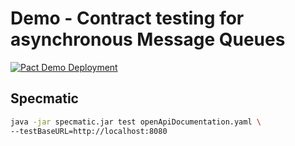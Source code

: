 # Demo - Contract testing for asynchronous Message Queues

[![Pact Demo Deployment](https://github.com/antonio-masotti/tech-talk_contract-testing_sqs-demo/actions/workflows/deploy.yml/badge.svg?branch=main)](https://github.com/antonio-masotti/tech-talk_contract-testing_sqs-demo/actions/workflows/deploy.yml)



## Specmatic

```bash 
java -jar specmatic.jar test openApiDocumentation.yaml \
--testBaseURL=http://localhost:8080
```
